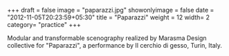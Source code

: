 +++
draft = false
image = "paparazzi.jpg"
showonlyimage = false
date = "2012-11-05T20:23:59+05:30"
title = "Paparazzi"
weight = 12
width= 2
category= "practice"
+++


<!--more-->
Modular and transformable scenography realized by Marasma Design collective for "Paparazzi", a performance by Il cerchio di gesso, Turin, Italy.
